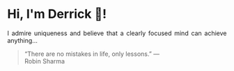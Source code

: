 # Hi, I'm Derrick 👋!
<p align="justify">I admire uniqueness and believe that a clearly focused mind can achieve anything...</p> 
<!-- #quote-start -->
<blockquote>&ldquo;There are no mistakes in life, only lessons.&rdquo; &mdash; <footer>Robin Sharma</footer></blockquote>
<!-- #quote-end -->
